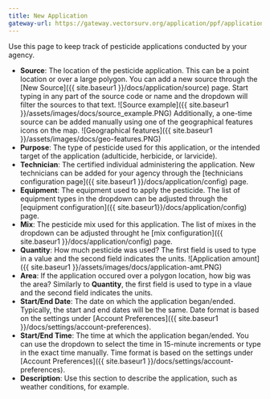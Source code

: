 ```yaml
---
title: New Application
gateway-url: https://gateway.vectorsurv.org/application/ppf/application
---
```

Use this page to keep track of pesticide applications conducted by your agency.

* **Source**: The location of the pesticide application. This can be a point location or over a large polygon. You can add a new source through the [New Source]({{ site.baseur1 }}/docs/application/source) page. Start typing in any part of the source code or name and the dropdown will filter the sources to that text.
![Source example]({{ site.baseur1 }}/assets/images/docs/source_example.PNG)
Additionally, a one-time source can be added manually using one of the geographical features icons on the map.
![Geographical features]({{ site.baseur1 }}/assets/images/docs/geo-features.PNG)
* **Purpose**: The type of pesticide used for this application, or the intended target of the application (adulticide, herbicide, or larvicide).
* **Technician**: The certified individual administering the application. New technicians can be added for your agency through the [technicians configuration page]({{ site.baseur1 }}/docs/application/config) page.
* **Equipment**: The equipment used to apply the pesticide. The list of equipment types in the dropdown can be adjusted through the [equipment configuration]({{ site.baseur1}}/docs/application/config) page.
* **Mix**: The pesticide mix used for this application. The list of mixes in the dropdown can be adjusted throught he [mix configuration]({{ site.baseur1 }}/docs/application/config) page.
* **Quantity**: How much pesticide was used? The first field is used to type in a value and the second field indicates the units.
![Application amount]({{ site.baseur1 }}/assets/images/docs/application-amt.PNG)
* **Area**: If the application occured over a polygon location, how big was the area? Similarly to **Quantity**, the first field is used to type in a vlaue and the second field indicates the units.
* **Start/End Date**: The date on which the application began/ended. Typically, the start and end dates will be the same. Date format is based on the settings under [Account Preferences]({{ site.baseur1 }}/docs/settings/account-preferences).
* **Start/End Time**: The time at which the application began/ended. You can use the dropdown to select the time in 15-minute increments or type in the exact time manually. Time format is based on the settings under [Account Preferences]({{ site.baseur1 }}/docs/settings/account-preferences).
* **Description**: Use this section to describe the application, such as weather conditions, for example.
